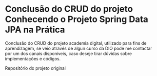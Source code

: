 <h1>Conclusão do CRUD do projeto Conhecendo o Projeto Spring Data JPA na Prática</h1>
<p>Conclusão do CRUD do projeto academia digital, utilizado para fins de aprendizagem, se veio através de algun curso da DIO
pode me contactar por um dos canais disponíveis, caso deseje tirar dúvidas sobre implementações e códigos.</p>
<a link=https://github.com/cami-la/academia-digital>Repositório do projeto original</a>